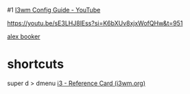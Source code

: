 #1
[I3wm Config Guide - YouTube](https://www.youtube.com/playlist?list=PL0rXAycsylvXxyPDT5kGQ5MiHcqrZWv69)

https://youtu.be/sE3LHJ8lEss?si=K6bXUv8xjxWofQHw&t=951


[alex booker](https://youtube.com/playlist?list=PL5ze0DjYv5DbCv9vNEzFmP6sU7ZmkGzcf&si=CO8g1xfzNIa7XPLx)
# shortcuts
super d > dmenu
[i3 - Reference Card (i3wm.org)](https://i3wm.org/docs/refcard.html)